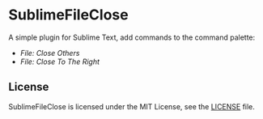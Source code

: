 SublimeFileClose
================

A simple plugin for Sublime Text, add commands to the command palette:

 * *File: Close Others*
 * *File: Close To The Right*

License
-------

SublimeFileClose is licensed under the MIT License, see the [LICENSE](LICENSE) file.
